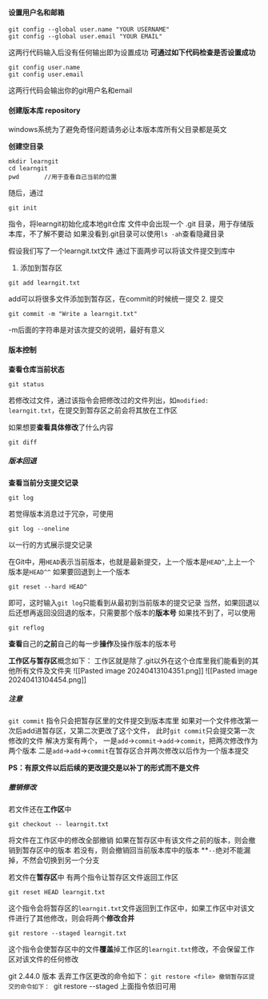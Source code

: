 #### 设置用户名和邮箱
```
git config --global user.name "YOUR USERNAME"
git config --global user.email "YOUR EMAIL"
```
这两行代码输入后没有任何输出即为设置成功
**可通过如下代码检查是否设置成功**
```
git config user.name
git config user.email
```
这两行代码会输出你的git用户名和email

#### 创建版本库 repository
windows系统为了避免奇怪问题请务必让本版本库所有父目录都是英文

**创建空目录**
```
mkdir learngit
cd learngit
pwd       //用于查看自己当前的位置
```
随后，通过
```
git init
```
指令，将learngit初始化成本地git仓库
文件中会出现一个 .git 目录，用于存储版本库，不了解不要动
如果没看到.git目录可以使用`ls -ah`查看隐藏目录

假设我们写了一个learngit.txt文件
通过下面两步可以将该文件提交到库中
1. 添加到暂存区
```
git add learngit.txt
```
add可以将很多文件添加到暂存区，在commit的时候统一提交
2. 提交
```
git commit -m "Write a learngit.txt"
```
-m后面的字符串是对该次提交的说明，最好有意义

#### 版本控制

**查看仓库当前状态**
```
git status
```
若修改过文件，通过该指令会把修改过的文件列出，如`modified: learngit.txt`，在提交到暂存区之前会将其放在工作区

如果想要**查看具体修改**了什么内容
```
git diff
```


##### 版本回退

**查看当前分支提交记录**
```
git log
```
若觉得版本消息过于冗杂，可使用
```
git log --oneline
```
以一行的方式展示提交记录

在Git中，用`HEAD`表示当前版本，也就是最新提交，上一个版本是`HEAD^`,上上一个版本是`HEAD^^`
如果要回退到上一个版本
```
git reset --hard HEAD^
```
即可，这时输入`git log`只能看到从最初到当前版本的提交记录
当然，如果回退以后还想再返回没回退的版本，只需要那个版本的**版本号**
如果找不到了，可以使用
```
git reflog
```
**查看**自己的**之前**自己的每一步**操作**及操作版本的版本号

**工作区与暂存区**概念如下：
工作区就是除了.git以外在这个仓库里我们能看到的其他所有文件及文件夹
![[Pasted image 20240413104351.png]]
![[Pasted image 20240413104454.png]]

##### 注意
`git commit` 指令只会把暂存区里的文件提交到版本库里
如果对一个文件修改第一次后add进暂存区，又第二次更改了这个文件，
此时`git commit`只会提交第一次修改的文件
解决方案有两个，
一是`add`->`commit`->`add`->`commit`，把两次修改作为两个版本
二是`add`->`add`->`commit`在暂存区合并两次修改以后作为一个版本提交

**PS：有原文件以后后续的更改提交是以补丁的形式而不是文件**

##### 撤销修改

若文件还在**工作区**中
```
git checkout -- learngit.txt
```
将文件在工作区中的修改全部撤销
如果在暂存区中有该文件之前的版本，则会撤销到暂存区中的版本
若没有，则会撤销回当前版本库中的版本
**`--`绝对不能漏掉，不然会切换到另一个分支

若文件在**暂存区**中
有两个指令让暂存区文件返回工作区
```
git reset HEAD learngit.txt
```
这个指令会将暂存区的`learngit.txt`文件返回到工作区中，如果工作区中对该文件进行了其他修改，则会将两个**修改合并**

```
git restore --staged learngit.txt
```
这个指令会使暂存区中的文件**覆盖**掉工作区的`learngit.txt`修改，不会保留工作区对该文件的任何修改


git 2.44.0 版本
丢弃工作区更改的命令如下：
`git restore <file>
撤销暂存区提交的命令如下：
`git restore --staged <file>
上面指令依旧可用




